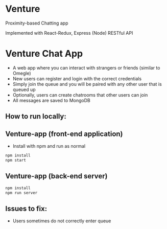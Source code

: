 # Venture
Proximity-based Chatting app 

Implemented with React-Redux, Express (Node) RESTful API

Venture Chat App
==================================
- A web app where you can interact with strangers or friends (similar to Omegle)
- New users can register and login with the correct credentials
- Simply join the queue and you will be paired with any other user that is queued up
- Optionally, users can create chatrooms that other users can join
- All messages are saved to MongoDB

How to run locally:
-------------------

Venture-app (front-end application)
--------------------------
- Install with npm and run as normal
```sh
npm install
npm start
```

Venture-app (back-end server)
------------------------------- 
```sh
npm install
npm run server
```


Issues to fix:
--------------
- Users sometimes do not correctly enter queue
